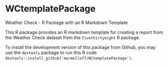 # WCtemplatePackage
Weather Check - R Package with an R Markdown Template

This R package provides an R markdown template for creating a report from the Weather Check dataset from the `fivethirtyeight` R package. 

To install the development version of this package from Github, you may use the `devtools` package to run this R code `devtools::install_github('marmello77/WCtemplatePackage')`.
